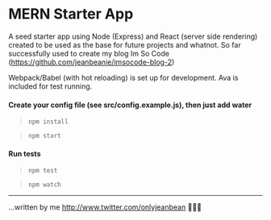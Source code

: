 # MERN Starter App

A seed starter app using Node (Express) and React (server side rendering) created to be used as the base for future projects and whatnot. So far successfully used to create my blog Im So Code (https://github.com/jeanbeanie/imsocode-blog-2)

Webpack/Babel (with hot reloading) is set up for development. Ava is included for test running.

#### Create your config file (see src/config.example.js), then just add water
> ```npm install```

> ```npm start``` 

#### Run tests
> ```npm test```

> ```npm watch```
----------------------
...written by me <http://www.twitter.com/onlyjeanbean> ✌🏽🌺
